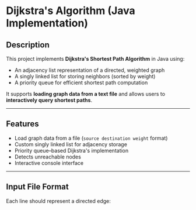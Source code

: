 # Dijkstra's Algorithm (Java Implementation)

## Description
This project implements **Dijkstra's Shortest Path Algorithm** in Java using:
- An adjacency list representation of a directed, weighted graph
- A singly linked list for storing neighbors (sorted by weight)
- A priority queue for efficient shortest path computation

It supports **loading graph data from a text file** and allows users to **interactively query shortest paths**.

---

## Features
- Load graph data from a file (`source destination weight` format)
- Custom singly linked list for adjacency storage
- Priority queue–based Dijkstra's implementation
- Detects unreachable nodes
- Interactive console interface

---

## Input File Format
Each line should represent a directed edge:

